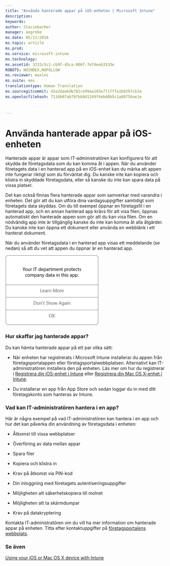 ```yaml
---
title: "Använda hanterade appar på iOS-enheten | Microsoft Intune"
description: 
keywords: 
author: Staciebarker
manager: angrobe
ms.date: 05/11/2016
ms.topic: article
ms.prod: 
ms.service: microsoft-intune
ms.technology: 
ms.assetid: 3232c5c1-cb9f-45ca-806f-7e74eeb3533e
ROBOTS: NOINDEX,NOFOLLOW
ms.reviewer: maxles
ms.suite: ems
translationtype: Human Translation
ms.sourcegitcommit: d3a2daebdb781ce99aa103e7717ffa1b0297cb3a
ms.openlocfilehash: 7116b07ab79fbb8d1249f4ebd0b5c1a8075bae1e


---
```



# Använda hanterade appar på iOS-enheten

Hanterade appar är appar som IT-administratören kan konfigurera för att skydda de företagsdata som du kan komma åt i appen. När du använder företagets data i en hanterad app på en iOS-enhet kan du märka att appen inte fungerar riktigt som du förväntat dig. Du kanske inte kan kopiera och klistra in skyddade företagsdata, eller så kanske du inte kan spara data på vissa platser.

Det kan också finnas flera hanterade appar som samverkar med varandra i enheten. Det gör att du kan utföra dina vardagsuppgifter samtidigt som företagets data skyddas. Om du till exempel öppnar en företagsfil i en hanterad app, och en annan hanterad app krävs för att visa filen, öppnas automatiskt den hanterade appen som gör att du kan visa filen. Om en nödvändig app inte är tillgänglig kanske du inte kan komma åt alla åtgärder. Du kanske inte kan öppna ett dokument eller använda en webblänk i ett hanterat dokument.

När du använder företagsdata i en hanterad app visas ett meddelande (se nedan) så att du vet att appen du öppnar är en hanterad app.

![managed-apps-message-ios](./media/managed-apps-message.png)

### Hur skaffar jag hanterade appar?
Du kan hämta hanterade appar på ett par olika sätt:

-   När enheten har registrerats i Microsoft Intune installerar du appen från företagsportalappen eller företagsportalwebbplatsen. Alternativt kan IT-administratören installera den på enheten. Läs mer om hur du registrerar i [Registrera din iOS-enhet i Intune](enroll-your-device-in-intune-ios.md) eller [Registrera din Mac OS X-enhet i Intune](enroll-your-device-in-intune-mac-os-x.md).

-   Du installerar en app från App Store och sedan loggar du in med ditt företagskonto som hanteras av Intune.

### Vad kan IT-administratören hantera i en app?
Här är några exempel på vad IT-administratören kan hantera i en app och hur det kan påverka din användning av företagsdata i enheten:

-   Åtkomst till vissa webbplatser

-   Överföring av data mellan appar

-   Spara filer

-   Kopiera och klistra in

-   Krav på åtkomst via PIN-kod

-   Din inloggning med företagets autentiseringsuppgifter

-   Möjligheten att säkerhetskopiera till molnet

-   Möjligheten att ta skärmdumpar

-   Krav på datakryptering


Kontakta IT-administratören om du vill ha mer information om hanterade appar på enheten. Titta efter kontaktuppgifter på [företagsportalens webbplats](http://portal.manage.microsoft.com).

### Se även
[Using your iOS or Mac OS X device with Intune](using-your-ios-or-mac-os-x-device-with-intune.md)



<!--HONumber=Aug16_HO4-->


